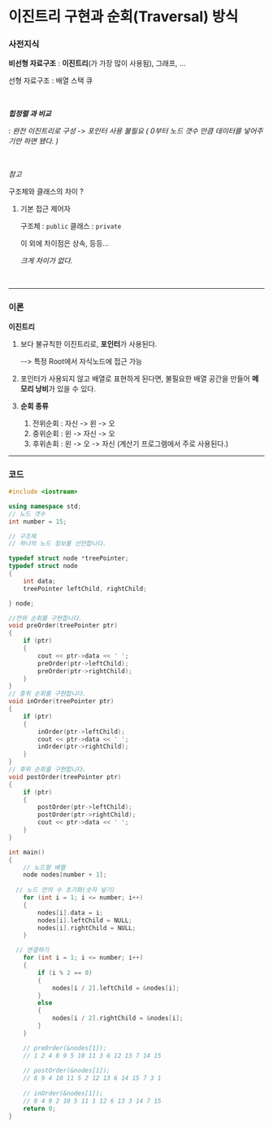# 이진트리 구현과 순회(Traversal) 방식

### 사전지식

**비선형 자료구조** : **이진트리**(가 가장 많이 사용됨), 그래프, ...

선형 자료구조 : 배열 스택 큐

</br> 

***힙정렬 과 비교*** 

: *완전 이진트리로 구성 -> 포인터 사용 불필요 ( 0부터 노드 갯수 만큼 데이터를 넣어주기만 하면 됐다. )*

</br> 

*참고*

구조체와 클래스의 차이 ?

1. 기본 접근 제어자

   구조체 : `public`
   클래스 : `private`

   이 외에 차이점은 상속, 등등... 

   *크게 차이가 없다.* 

   </br> 

---

### 이론

**이진트리**

1. 보다 불규칙한 이진트리로, **포인터**가 사용된다. 

   --> 특정 Root에서 자식노드에 접근 가능

2. 포인터가 사용되지 않고 배열로 표현하게 된다면, 불필요한 배열 공간을 만들어 **메모리 낭비**가 있을 수 있다.
3. **순회 종류**
   1. 전위순회 : 자신 -> 왼 -> 오
   2. 중위순회 : 왼 -> 자신 -> 오 
   3. 후위손회 : 왼 -> 오 -> 자신 (계산기 프로그램에서 주로 사용된다.)

---

### 코드

```c++
#include <iostream>

using namespace std;
// 노드 갯수
int number = 15;

// 구조체
// 하나의 노드 정보를 선언합니다.

typedef struct node *treePointer;
typedef struct node
{
    int data;
    treePointer leftChild, rightChild;

} node;

//전위 순회를 구현합니다.
void preOrder(treePointer ptr)
{
    if (ptr)
    {
        cout << ptr->data << ' ';
        preOrder(ptr->leftChild);
        preOrder(ptr->rightChild);
    }
}
// 중위 순회를 구현합니다.
void inOrder(treePointer ptr)
{
    if (ptr)
    {
        inOrder(ptr->leftChild);
        cout << ptr->data << ' ';
        inOrder(ptr->rightChild);
    }
}
// 후위 순회를 구현합니다.
void postOrder(treePointer ptr)
{
    if (ptr)
    {
        postOrder(ptr->leftChild);
        postOrder(ptr->rightChild);
        cout << ptr->data << ' ';
    }
}

int main()
{
	// 노드형 배열
    node nodes[number + 1];
  
  // 노드 안의 수 초기화(숫자 넣기)
    for (int i = 1; i <= number; i++)
    {
        nodes[i].data = i;
        nodes[i].leftChild = NULL;
        nodes[i].rightChild = NULL;
    }

  // 연결하기
    for (int i = 1; i <= number; i++)
    {
        if (i % 2 == 0)
        {
            nodes[i / 2].leftChild = &nodes[i];
        }
        else
        {
            nodes[i / 2].rightChild = &nodes[i];
        }
    }

    // preOrder(&nodes[1]);
  	// 1 2 4 8 9 5 10 11 3 6 12 13 7 14 15 
    
  	// postOrder(&nodes[1]);
  	// 8 9 4 10 11 5 2 12 13 6 14 15 7 3 1 
    
  	// inOrder(&nodes[1]);
  	// 8 4 9 2 10 5 11 1 12 6 13 3 14 7 15 
    return 0;
}
```

